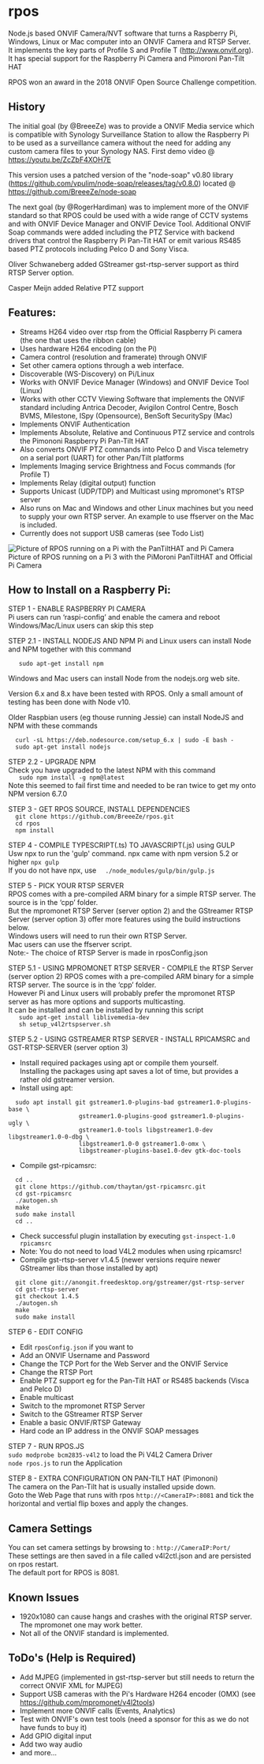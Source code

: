# rpos
Node.js based ONVIF Camera/NVT software that turns a Raspberry Pi, Windows, Linux or Mac computer into an ONVIF Camera and RTSP Server. It implements the key parts of Profile S and Profile T (http://www.onvif.org). It has special support for the Raspberry Pi Camera and Pimoroni Pan-Tilt HAT

RPOS won an award in the 2018 ONVIF Open Source Challenge competition.

## History
The initial goal (by @BreeeZe) was to provide a ONVIF Media service which is compatible with Synology Surveillance Station to allow the Raspberry Pi to be used as a surveillance camera without the need for adding any custom camera files to your Synology NAS.
First demo video @ https://youtu.be/ZcZbF4XOH7E

This version uses a patched version of the "node-soap" v0.80 library (https://github.com/vpulim/node-soap/releases/tag/v0.8.0) located @ https://github.com/BreeeZe/node-soap

The next goal (by @RogerHardiman) was to implement more of the ONVIF standard so that RPOS could be used with a wide range of CCTV systems and with ONVIF Device Manager and ONVIF Device Tool. Additional ONVIF Soap commands were added including the PTZ Service with backend drivers that control the Raspberry Pi Pan-Tit HAT or emit various RS485 based PTZ protocols including Pelco D and Sony Visca.

Oliver Schwaneberg added GStreamer gst-rtsp-server support as third RTSP Server option.

Casper Meijn added Relative PTZ support

## Features:
- Streams H264 video over rtsp from the Official Raspberry Pi camera (the one that uses the ribbon cable)
- Uses hardware H264 encoding (on the Pi)
- Camera control (resolution and framerate) through ONVIF 
- Set other camera options through a web interface.
- Discoverable (WS-Discovery) on Pi/Linux
- Works with ONVIF Device Manager (Windows) and ONVIF Device Tool (Linux)
- Works with other CCTV Viewing Software that implements the ONVIF standard including Antrica Decoder, Avigilon Control Centre, Bosch BVMS, Milestone, ISpy (Opensource), BenSoft SecuritySpy (Mac)
- Implements ONVIF Authentication
- Implements Absolute, Relative and Continuous PTZ service and controls the Pimononi Raspberry Pi Pan-Tilt HAT
- Also converts ONVIF PTZ commands into Pelco D and Visca telemetry on a serial port (UART) for other Pan/Tilt platforms
- Implements Imaging service Brightness and Focus commands (for Profile T)
- Implements Relay (digital output) function
- Supports Unicast (UDP/TDP) and Multicast using mpromonet's RTSP server
- Also runs on Mac and Windows and other Linux machines but you need to supply your own RTSP server. An example to use ffserver on the Mac is included.
- Currently does not support USB cameras (see Todo List)

![Picture of RPOS running on a Pi with the PanTiltHAT and Pi Camera](RPOS_PanTiltHAT.jpg?raw=true "PanTiltHAT")
Picture of RPOS running on a Pi 3 with the PiMoroni PanTiltHAT and Official Pi Camera


## How to Install on a Raspberry Pi:

STEP 1 - ENABLE RASPBERRY PI CAMERA  
Pi users can run ‘raspi-config’ and enable the camera and reboot  
Windows/Mac/Linux users can skip this step
 
STEP 2.1 - INSTALL NODEJS AND NPM
Pi and Linux users can install Node and NPM together with this command
```
   sudo apt-get install npm
```
Windows and Mac users can install Node from the nodejs.org web site.

Version 6.x and 8.x have been tested with RPOS. Only a small amount of testing has been done with Node v10.  

Older Raspbian users (eg thouse running Jessie) can install NodeJS and NPM with these commands  
```
  curl -sL https://deb.nodesource.com/setup_6.x | sudo -E bash -
  sudo apt-get install nodejs
```

STEP 2.2 - UPGRADE NPM  
Check you have upgraded to the latest NPM with this command  
```   sudo npm install -g npm@latest```  
Note this seemed to fail first time and needed to be ran twice to get my onto NPM version 6.7.0

STEP 3 - GET RPOS SOURCE, INSTALL DEPENDENCIES  
```  git clone https://github.com/BreeeZe/rpos.git```  
```  cd rpos```  
```  npm install```

STEP 4 - COMPILE TYPESCRIPT(.ts) TO JAVASCRIPT(.js) using GULP  
Usw npx to run the 'gulp' command. npx came with npm version 5.2 or higher
```npx gulp```  
If you do not have npx, use ```  ./node_modules/gulp/bin/gulp.js```

STEP 5 - PICK YOUR RTSP SERVER  
RPOS comes with a pre-compiled ARM binary for a simple RTSP server. The source is in the ‘cpp’ folder.  
But the mpromonet RTSP Server (server option 2) and the GStreamer RTSP Server (server option 3) offer more features using the build instructions below.  
Windows users will need to run their own RTSP Server.  
Mac users can use the ffserver script.  
Note:- The choice of RTSP Server is made in rposConfig.json

STEP 5.1 - USING MPROMONET RTSP SERVER - COMPILE the RTSP Server (server option 2)
RPOS comes with a pre-compiled ARM binary for a simple RTSP server. The source is in the ‘cpp’ folder.  
However Pi and Linux users will probably prefer the mpromonet RTSP server as has more options and supports multicasting.  
It can be installed and can be installed by running this script  
```   sudo apt-get install liblivemedia-dev```   
```   sh setup_v4l2rtspserver.sh```

STEP 5.2 - USING GSTREAMER RTSP SERVER - INSTALL RPICAMSRC and GST-RTSP-SERVER (server option 3)
  *  Install required packages using apt or compile them yourself.  
     Installing the packages using apt saves a lot of time, but provides a rather old gstreamer version.  
  *  Install using apt:
```
  sudo apt install git gstreamer1.0-plugins-bad gstreamer1.0-plugins-base \
                    gstreamer1.0-plugins-good gstreamer1.0-plugins-ugly \
                    gstreamer1.0-tools libgstreamer1.0-dev libgstreamer1.0-0-dbg \
                    libgstreamer1.0-0 gstreamer1.0-omx \
                    libgstreamer-plugins-base1.0-dev gtk-doc-tools
```
  *  Compile gst-rpicamsrc:   
```
  cd ..
  git clone https://github.com/thaytan/gst-rpicamsrc.git
  cd gst-rpicamsrc
  ./autogen.sh
  make
  sudo make install
  cd ..
```
  * Check successful plugin installation by executing ```gst-inspect-1.0 rpicamsrc```
  * Note: You do not need to load V4L2 modules when using rpicamsrc!
  * Compile gst-rtsp-server v1.4.5 
    (newer versions require newer GStreamer libs than those installed by apt)
```
  git clone git://anongit.freedesktop.org/gstreamer/gst-rtsp-server
  cd gst-rtsp-server
  git checkout 1.4.5
  ./autogen.sh
  make
  sudo make install
```

STEP 6 - EDIT CONFIG  
  *  Edit ``` rposConfig.json ``` if you want to
  *  Add an ONVIF Username and Password
  *  Change the TCP Port for the Web Server and the ONVIF Service
  *  Change the RTSP Port
  *  Enable PTZ support eg for the Pan-Tilt HAT or RS485 backends (Visca and Pelco D)
  *  Enable multicast
  *  Switch to the mpromonet RTSP Server
  *  Switch to the GStreamer RTSP Server
  *  Enable a basic ONVIF/RTSP Gateway
  *  Hard code an IP address in the ONVIF SOAP messages

STEP 7 - RUN RPOS.JS  
 ``` sudo modprobe bcm2835-v4l2 ``` to load the Pi V4L2 Camera Driver  
 ``` node rpos.js ``` to run the Application  

STEP 8 - EXTRA CONFIGURATION ON PAN-TILT HAT (Pimononi)  
The camera on the Pan-Tilt hat is usually installed upside down.  
Goto the Web Page that runs with rpos ```http://<CameraIP>:8081``` and tick the horizontal and vertial flip boxes and apply the changes.


## Camera Settings
You can set camera settings by browsing to : ```http://CameraIP:Port/```  
These settings are then saved in a file called v4l2ctl.json and are persisted on rpos restart.  
The default port for RPOS is 8081.


## Known Issues
- 1920x1080 can cause hangs and crashes with the original RTSP server. The mpromonet one may work better.
- Not all of the ONVIF standard is implemented. 

## ToDo's (Help is Required)
- Add MJPEG (implemented in gst-rtsp-server but still needs to return the correct ONVIF XML for MJPEG)
- Support USB cameras with the Pi's Hardware H264 encoder (OMX) (see https://github.com/mpromonet/v4l2tools)
- Implement more ONVIF calls (Events, Analytics)
- Test with ONVIF's own test tools (need a sponsor for this as we do not have funds to buy it)
- Add GPIO digital input
- Add two way audio
- and more...


